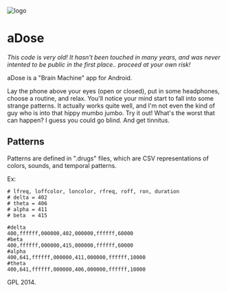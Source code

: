 ![logo](http://i.imgur.com/unmUh3r.jpg)
# aDose

*This code is very old! It hasn't been touched in many years, and was never intented to be public in the first place.. proceed at your own risk!*

aDose is a "Brain Machine" app for Android.

Lay the phone above your eyes (open or closed), put in some headphones, choose a routine, and relax. You'll notice
your mind start to fall into some strange patterns. It actually works quite well, and I'm not even the kind of guy
who is into that hippy mumbo jumbo. Try it out! What's the worst that can happen? I guess you could go blind. And get tinnitus.

## Patterns

Patterns are defined in ".drugs" files, which are CSV representations of colors, sounds, and temporal patterns.

Ex:

    # lfreq, loffcolor, loncolor, rfreq, roff, ron, duration
    # delta = 402
    # theta = 406
    # alpha = 411
    # beta  = 415

    #delta
    400,ffffff,000000,402,000000,ffffff,60000
    #beta
    400,ffffff,000000,415,000000,ffffff,60000
    #alpha
    400,641,ffffff,000000,411,000000,ffffff,10000
    #theta
    400,641,ffffff,000000,406,000000,ffffff,10000

GPL 2014.
